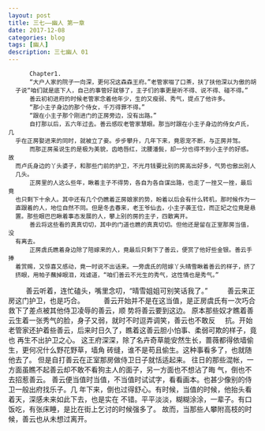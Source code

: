 ```yaml
---
layout: post
title: 三七——幽人 第一章
date: 2017-12-08
categories: blog
tags: [幽人]
description: 三七幽人 01
---
```



          Chapter1.
          “大户人家的院子一向深，更何况这森森王府。”老管家啜了口茶，扶了扶他深以为傲的胡
      子说“咱们就是底下人，自己的事管好就够了，主子们的事更是听不得、说不得、碰不得。”
          善云初初进府的时候老管家念着他年少，生的又瘦弱、秀气，提点了他许多。
          “那小主子身边的那个侍女，千万得罪不得。”
          “跟在小主子那个刚进门的正房旁边，没有出路。”
          自打那以后，五六年过去。善云感叹老管家慧眼。那当时跟在小主子身边的侍女卢氏，几
      乎在正房娶进来的同时，就被立了妾。步步攀升，几年下来，竟恩宠不断，与正房并驾。
          而那正房虽说生的是极为美貌，齿皓唇红，沈腰潘鬓，却一分也得不到小主子的好感。故
      而卢氏身边的丫头婆子，和那些门前的护卫，不光月钱要比别的房高出好多，气势也傲出别人
      几头。
          正房里的人这么些年，瞅着主子不得势，各自为各自谋出路，也走了一挫又一挫，最后竟
      也只剩下十余人。其中还有几个仍瞧着正房娘家的势，盼着以后会有什么转机，那时候作为一
      直跟着的人，地位自然不同。但是冬去春来，老王爷仙去，小主子袭王位，而正妃之位竟是悬
      置。那些眼巴巴瞅着事态发展的人，攀上别的房的主子，四散离开。
          善云将这些看的真真切切，其中的门道也瞧的真真切切。但他还是留在正室那房当值，没
      有离去。
          正房虞氏瞧着身边除了陪嫁来的人，竟最后只剩下了善云，便赏了他好些金银。善云手捧
      着赏赐，又惊喜又感动，竟一时说不出话来。一旁虞氏的陪嫁丫头晴雪瞅着善云的样子，挤了
      挤眼，用帕子蘸掉眼泪，戏谑道，“咱们善云不光生的秀气，这性情也是秀气。”
          善云听着，连忙磕头，嘴里念叨，“晴雪姐姐可别笑话我了。”
          善云来正房这门护卫，也是巧合。
          善云开始并不是在这当值，是正房虞氏有一次巧合救下了差点被其他侍卫凌辱的善云，顺
      势将善云要到这边。
          原本那些奴才瞧着善云生着一张秀气的脸，身子又弱，就时不时逗弄调笑，善云也不敢反
      抗。开始老管家还护着些善云，后来时日久了，瞧着这善云胆小怕事、柔弱可欺的样子，竟也
      再生不出护卫之心。
          这王府深深，除了名卉奇草能安然生长，蔷薇都得依墙偷生，更何况什么野花野草，墙角
      砖缝，谁不是苟且偷生。这种事看多了，也就随他去了。
          但是自打善云在正室那房做侍卫日子就恬适起来。
          往日的那些混帐，一方面虽瞧不起善云却不敢不看狗主人的面子，另一方面也不想沾了晦
      气，倒也不去招惹善云。
          善云便当值时当值，不当值时试试字，看看画本。也甚少像别的侍卫一般出府找乐子。几
      年下来，倒也过得舒心。有时候，当值的时候，他抬头看着天，深感未来如此下去，也是实在
      不错。平平淡淡，糊糊涂涂，一辈子。有口饭吃，有张床睡，是比在街上乞讨的时候强多了。
          故而，当那些人攀附高枝的时候，善云也从未想过离开。
  
    
